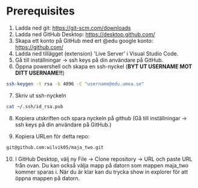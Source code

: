 # Prerequisites

1. Ladda ned git: <https://git-scm.com/downloads>
2. Ladda ned GitHub Desktop: <https://desktop.github.com/>
3. Skapa ett konto på GitHub med ert @edu google konto: <https://github.com/>
4. Ladda ned tillägget (extension) 'Live Server' i Visual Studio Code.
5. Gå till inställningar -> ssh keys på din användare på GitHub.
6. Öppna powershell och skapa en ssh-nyckel (**BYT UT USERNAME MOT DITT USERNAME!!**)

```bash
ssh-keygen -t rsa -b 4096 -C "username@edu.umea.se" 
```

7. Skriv ut ssh-nyckeln

```bash
cat ~/.ssh/id_rsa.pub 
```

8. Kopiera utskriften och spara nyckeln på github (Gå till inställningar -> ssh keys på din användare på GitHub.)

9. Kopiera URLen för detta repo: 

```bash
git@github.com:wilvik05/maja_two.git
```

10. I GitHub Desktop, välj ny File -> Clone repository -> URL och paste URL från ovan. Du kan också välja mapp på datorn som mappen maja_two kommer sparas i. När du är klar kan du trycka show in explorer för att öppna mappen på datorn.